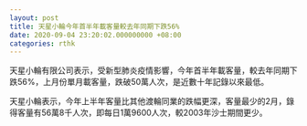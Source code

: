 ```yaml
---
layout: post
title: 天星小輪今年首半年載客量較去年同期下跌56%
date: 2020-09-04 23:20:02.000000000 +08:00
categories: rthk
---
```


天星小輪有限公司表示，受新型肺炎疫情影響，今年首半年載客量，較去年同期下跌56%，上月份單月載客量，跌破50萬人次，是近數十年記錄以來最低。

天星小輪表示，今年上半年客量比其他渡輪同業的跌幅更深，客量最少的2月，錄得客量有56萬8千人次，即每日1萬9600人次，較2003年沙士期間更少。
